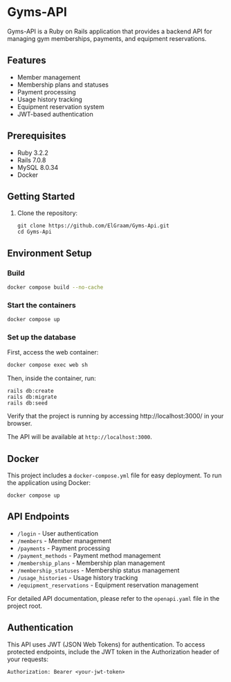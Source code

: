 # Gyms-API

Gyms-API is a Ruby on Rails application that provides a backend API for managing gym memberships, payments, and equipment reservations.

## Features

- Member management
- Membership plans and statuses
- Payment processing
- Usage history tracking
- Equipment reservation system
- JWT-based authentication

## Prerequisites

- Ruby 3.2.2
- Rails 7.0.8
- MySQL 8.0.34
- Docker

## Getting Started

1. Clone the repository:
   ```
   git clone https://github.com/ElGraam/Gyms-Api.git
   cd Gyms-Api
   ```

## Environment Setup

### Build
```bash
docker compose build --no-cache
```

### Start the containers
```bash
docker compose up
```

### Set up the database
First, access the web container:
```bash
docker compose exec web sh
```

Then, inside the container, run:
```
rails db:create
rails db:migrate
rails db:seed
```

Verify that the project is running by accessing http://localhost:3000/ in your browser.

The API will be available at `http://localhost:3000`.

## Docker

This project includes a `docker-compose.yml` file for easy deployment. To run the application using Docker:

```
docker compose up
```

## API Endpoints

- `/login` - User authentication
- `/members` - Member management
- `/payments` - Payment processing
- `/payment_methods` - Payment method management
- `/membership_plans` - Membership plan management
- `/membership_statuses` - Membership status management
- `/usage_histories` - Usage history tracking
- `/equipment_reservations` - Equipment reservation management

For detailed API documentation, please refer to the `openapi.yaml` file in the project root.

## Authentication

This API uses JWT (JSON Web Tokens) for authentication. To access protected endpoints, include the JWT token in the Authorization header of your requests:

```
Authorization: Bearer <your-jwt-token>
